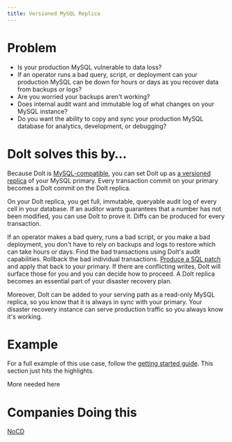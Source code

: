 ```yaml
---
title: Versioned MySQL Replica
---
```


# Problem

* Is your production MySQL vulnerable to data loss? 
* If an operator runs a bad query, script, or deployment can your production MySQL can be down for hours or days as you recover data from backups or logs?
* Are you worried your backups aren't working?
* Does internal audit want and immutable log of what changes on your MySQL instance?
* Do you want the ability to copy and sync your production MySQL database for analytics, development, or debugging?

# Dolt solves this by…

Because Dolt is [MySQL-compatible](../../reference/sql/benchmarks/correctness.md), you can set Dolt up as [a versioned replica](../getting-started/versioned-mysql-replica.md) of your MySQL primary. Every transaction commit on your primary becomes a Dolt commit on the Dolt replica. 

On your Dolt replica, you get full, immutable, queryable audit log of every cell in your database. If an auditor wants guarantees that a number has not been modified, you can use Dolt to prove it. Diffs can be produced for every transaction.

If an operator makes a bad query, runs a bad script, or you make a bad deployment, you don't have to rely on backups and logs to restore which can take hours or days. Find the bad transactions using Dolt's audit capabilities. Rollback the bad individual transactions. [Produce a SQL patch](../../reference/sql/version-control/dolt-sql-functions.md#dolt_patch) and apply that back to your primary. If there are conflicting writes, Dolt will surface those for you and you can decide how to proceed. A Dolt replica becomes an essential part of your disaster recovery plan.

Moreover, Dolt can be added to your serving path as a read-only MySQL replica, so you know that it is always in sync with your primary. Your disaster recovery instance can serve production traffic so you always know it's working.

# Example

For a full example of this use case, follow the [getting started guide](../getting-started/versioned-mysql-replica.md). This section just hits the highlights.

More needed here

# Companies Doing this

[NoCD](https://www.treatmyocd.com/)
